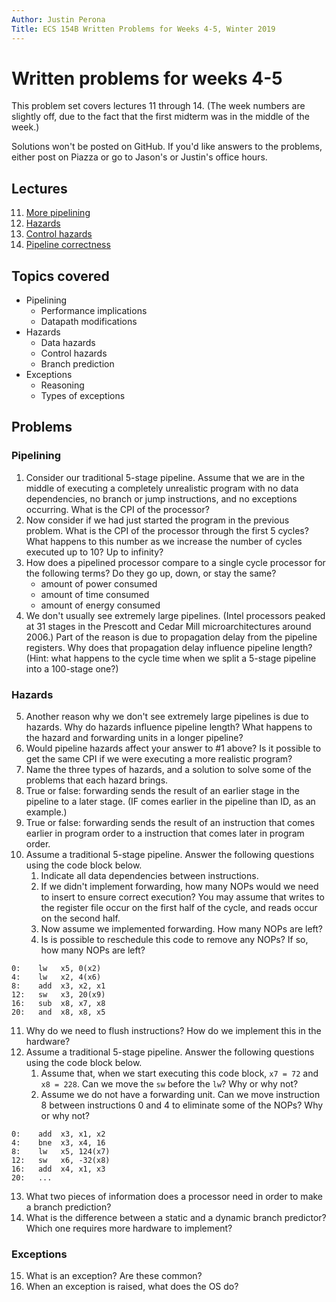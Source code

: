 ```yaml
---
Author: Justin Perona
Title: ECS 154B Written Problems for Weeks 4-5, Winter 2019
---
```


# Written problems for weeks 4-5

This problem set covers lectures 11 through 14.
(The week numbers are slightly off, due to the fact that the first midterm was in the middle of the week.)

Solutions won't be posted on GitHub.
If you'd like answers to the problems, either post on Piazza or go to Jason's or Justin's office hours.

## Lectures

11. [More pipelining](https://github.com/jlpteaching/ECS154B/blob/master/lecture%20notes/02-01-Lecture-11.pdf)
12. [Hazards](https://github.com/jlpteaching/ECS154B/blob/master/lecture%20notes/02-04-Lecture-12.pdf)
13. [Control hazards](https://github.com/jlpteaching/ECS154B/blob/master/lecture%20notes/02-06-Lecture-13.pdf)
14. [Pipeline correctness](https://github.com/jlpteaching/ECS154B/blob/master/lecture%20notes/02-08-Lecture-14.pdf)

## Topics covered

* Pipelining
    * Performance implications
    * Datapath modifications
* Hazards
    * Data hazards
    * Control hazards
    * Branch prediction
* Exceptions
    * Reasoning
    * Types of exceptions

## Problems

### Pipelining

1. Consider our traditional 5-stage pipeline. Assume that we are in the middle of executing a completely unrealistic program with no data dependencies, no branch or jump instructions, and no exceptions occurring. What is the CPI of the processor?
2. Now consider if we had just started the program in the previous problem. What is the CPI of the processor through the first 5 cycles? What happens to this number as we increase the number of cycles executed up to 10? Up to infinity?
3. How does a pipelined processor compare to a single cycle processor for the following terms? Do they go up, down, or stay the same?
    * amount of power consumed
    * amount of time consumed
    * amount of energy consumed
4. We don't usually see extremely large pipelines. (Intel processors peaked at 31 stages in the Prescott and Cedar Mill microarchitectures around 2006.) Part of the reason is due to propagation delay from the pipeline registers. Why does that propagation delay influence pipeline length? (Hint: what happens to the cycle time when we split a 5-stage pipeline into a 100-stage one?)

### Hazards

5. Another reason why we don't see extremely large pipelines is due to hazards. Why do hazards influence pipeline length? What happens to the hazard and forwarding units in a longer pipeline?
6. Would pipeline hazards affect your answer to #1 above? Is it possible to get the same CPI if we were executing a more realistic program?
7. Name the three types of hazards, and a solution to solve some of the problems that each hazard brings.
8. True or false: forwarding sends the result of an earlier stage in the pipeline to a later stage. (IF comes earlier in the pipeline than ID, as an example.)
9. True or false: forwarding sends the result of an instruction that comes earlier in program order to a instruction that comes later in program order.
10. Assume a traditional 5-stage pipeline. Answer the following questions using the code block below.
    1. Indicate all data dependencies between instructions.
    2. If we didn't implement forwarding, how many NOPs would we need to insert to ensure correct execution? You may assume that writes to the register file occur on the first half of the cycle, and reads occur on the second half.
    3. Now assume we implemented forwarding. How many NOPs are left?
    4. Is is possible to reschedule this code to remove any NOPs? If so, how many NOPs are left?

```
0:    lw   x5, 0(x2)
4:    lw   x2, 4(x6)
8:    add  x3, x2, x1
12:   sw   x3, 20(x9)
16:   sub  x8, x7, x8
20:   and  x8, x8, x5
```

11. Why do we need to flush instructions? How do we implement this in the hardware?
12. Assume a traditional 5-stage pipeline. Answer the following questions using the code block below.
    1. Assume that, when we start executing this code block, `x7 = 72` and `x8 = 228`. Can we move the `sw` before the `lw`? Why or why not?
    2. Assume we do not have a forwarding unit. Can we move instruction 8 between instructions 0 and 4 to eliminate some of the NOPs? Why or why not?
```
0:    add  x3, x1, x2
4:    bne  x3, x4, 16
8:    lw   x5, 124(x7)
12:   sw   x6, -32(x8)
16:   add  x4, x1, x3
20:   ...
```

13. What two pieces of information does a processor need in order to make a branch prediction?
14. What is the difference between a static and a dynamic branch predictor? Which one requires more hardware to implement?

### Exceptions

15. What is an exception? Are these common?
16. When an exception is raised, what does the OS do?

